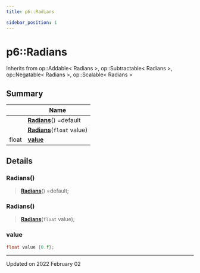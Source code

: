 ```yaml
---
title: p6::Radians

sidebar_position: 1
---
```


# p6::Radians





Inherits from op::Addable< Radians >, op::Subtractable< Radians >, op::Negatable< Radians >, op::Scalable< Radians >



## Summary

|                | Name           |
| -------------- | -------------- |
| | **[Radians](/reference/Types/radians#radians)**() =default |
| | **[Radians](/reference/Types/radians#radians)**(`float` value) |
| float | **[value](/reference/Types/radians#value)**  |

## Details


### Radians()

> **[Radians](/reference/Types/radians#radians)**() =default;



### Radians()

> **[Radians](/reference/Types/radians#radians)**(`float` value);





### value

```cpp
float value {0.f};
```


-------------------------------

Updated on 2022 February 02